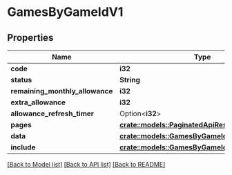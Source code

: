 # GamesByGameIdV1

## Properties

Name | Type | Description | Notes
------------ | ------------- | ------------- | -------------
**code** | **i32** |  | 
**status** | **String** |  | 
**remaining_monthly_allowance** | **i32** |  | 
**extra_allowance** | **i32** |  | 
**allowance_refresh_timer** | Option<**i32**> |  | [optional]
**pages** | [**crate::models::PaginatedApiResponseAllOfPages**](PaginatedApiResponse_allOf_pages.md) |  | 
**data** | [**crate::models::GamesByGameIdAllOfData**](GamesByGameID_allOf_data.md) |  | 
**include** | [**crate::models::GamesByGameIdV1AllOfInclude**](GamesByGameID_v1_allOf_include.md) |  | 

[[Back to Model list]](../README.md#documentation-for-models) [[Back to API list]](../README.md#documentation-for-api-endpoints) [[Back to README]](../README.md)


